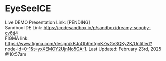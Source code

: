 # EyeSeeICE
Live DEMO Presentation Link: [PENDING]  
Sandbox IDE Link: https://codesandbox.io/p/sandbox/dreamy-scooby-cv6tj4  
FIGMA link: https://www.figma.com/design/kBJoObRmfgnKZwGe3QKy2K/Untitled?node-id=0-1&t=yxXEMOY2UjnNo5GA-1.
Last Updated: February 23rd, 2025 @10:57am  

 
 

